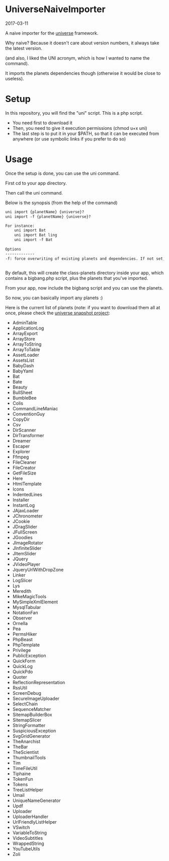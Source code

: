 UniverseNaiveImporter
=========================
2017-03-11



A naive importer for the [universe](https://github.com/karayabin/universe-snapshot) framework.

Why naive? Because it doesn't care about version numbers, it always take the latest version.

(and also, I liked the UNI acronym, which is how I wanted to name the command).


It imports the planets dependencies though (otherwise it would be close to useless).



Setup
==========

In this repository, you will find the "uni" script.
This is a php script.

- You need first to download it
- Then, you need to give it execution permissions (chmod u+x uni)
- The last step is to put it in your $PATH, so that it can be executed from anywhere (or use symbolic links if you prefer to do so)




Usage
=============

Once the setup is done, you can use the uni command.

First cd to your app directory.

Then call the uni command.

Below is the synopsis (from the help of the command)

```txt
uni import {planetName} {universe}?
uni import -f {planetName} {universe}?

For instance: 
    uni import Bat
    uni import Bat ling
    uni import -f Bat
    
Options
-------------
-f: force overwriting of existing planets and dependencies. If not set, the Importer will skip existing planets/dependencies.    
    

```



By default, this will create the class-planets directory inside your app, which contains a bigbang.php script, plus the planets that you've imported.

From your app, now include the bigbang script and you can use the planets.




So now, you can basically import any planets :)

Here is the current list of planets (note: if you want to download them all at once, please check the [universe snapshot project](https://github.com/karayabin/universe-snapshot): 


- AdminTable
- ApplicationLog
- ArrayExport
- ArrayStore
- ArrayToString
- ArrayToTable
- AssetLoader
- AssetsList
- BabyDash
- BabyYaml
- Bat
- Bate
- Beauty
- BullSheet
- BumbleBee
- Colis
- CommandLineManiac
- ConventionGuy
- CopyDir
- Csv
- DirScanner
- DirTransformer
- Dreamer
- Escaper
- Explorer
- Ffmpeg
- FileCleaner
- FileCreator
- GetFileSize
- Here
- HtmlTemplate
- Icons
- IndentedLines
- Installer
- InstantLog
- JAjaxLoader
- JChronometer
- JCookie
- JDragSlider
- JFullScreen
- JGoodies
- JImageRotator
- JInfiniteSlider
- JItemSlider
- JQuery
- JVideoPlayer
- JqueryUrlWithDropZone
- Linker
- LogSlicer
- Lys
- Meredith
- MikeMagicTools
- MySimpleXmlElement
- MysqlTabular
- NotationFan
- Observer
- Ornella
- Pea
- PermsHiker
- PhpBeast
- PhpTemplate
- Privilege
- PublicException
- QuickForm
- QuickLog
- QuickPdo
- Quoter
- ReflectionRepresentation
- RssUtil
- ScreenDebug
- SecureImageUploader
- SelectChain
- SequenceMatcher
- SitemapBuilderBox
- SitemapSlicer
- StringFormatter
- SuspiciousException
- SvgGridGenerator
- TheAnarchist
- TheBar
- TheScientist
- ThumbnailTools
- Tim
- TimeFileUtil
- Tiphaine
- TokenFun
- Tokens
- TreeListHelper
- Umail
- UniqueNameGenerator
- Updf
- Uploader
- UploaderHandler
- UrlFriendlyListHelper
- VSwitch
- VariableToString
- VideoSubtitles
- WrappedString
- YouTubeUtils
- Zoli













